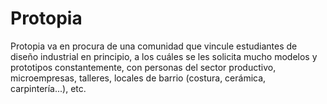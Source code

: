 # Protopia
Protopia va en procura de una comunidad que vincule estudiantes de diseño industrial en principio, a los cuáles se les solicita mucho modelos y prototipos constantemente, con personas del sector productivo, microempresas, talleres, locales de barrio (costura, cerámica, carpintería...), etc.
